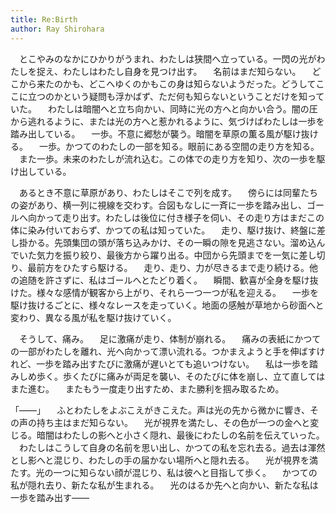 ```yaml
---
title: Re:Birth
author: Ray Shirohara
---
```


　とこやみのなかにひかりがうまれ、わたしは狭間へ立っている。一閃の光がわたしを捉え、わたしはわたし自身を見つけ出す。
　名前はまだ知らない。
　どこから来たのかも、どこへゆくのかもこの身は知らないようだった。どうしてここに立つのかという疑問も浮かばず、ただ何も知らないということだけを知っていた。
　わたしは暗闇へと立ち向かい、同時に光の方へと向かい合う。闇の圧から逃れるように、または光の方へと惹かれるように、気づけばわたしは一歩を踏み出している。
　一歩。不意に郷愁が襲う。暗闇を草原の薫る風が駆け抜ける。
　一歩。かつてのわたしの一部を知る。眼前にある空間の走り方を知る。
　また一歩。未来のわたしが流れ込む。この体での走り方を知り、次の一歩を駆け出している。

　あるとき不意に草原があり、わたしはそこで列を成す。
　傍らには同輩たちの姿があり、横一列に視線を交わす。合図もなしに一斉に一歩を踏み出し、ゴールへ向かって走り出す。わたしは後位に付き様子を伺い、その走り方はまだこの体に染み付いておらず、かつての私は知っていた。
　走り、駆け抜け、終盤に差し掛かる。先頭集団の頭が落ち込みかけ、その一瞬の隙を見逃さない。溜め込んでいた気力を振り絞り、最後方から躍り出る。中団から先頭までを一気に差し切り、最前方をひたすら駆ける。
　走り、走り、力が尽きるまで走り続ける。他の追随を許さずに、私はゴールへとたどり着く。
　瞬間、歓喜が全身を駆け抜けた。様々な感情が観客から上がり、それら一つ一つが私を迎える。
　一歩を駆け抜けるごとに、様々なレースを走っていく。地面の感触が草地から砂面へと変わり、異なる風が私を駆け抜けていく。

　そうして、痛み。
　足に激痛が走り、体制が崩れる。
　痛みの表紙にかつての一部がわたしを離れ、光へ向かって漂い流れる。つかまえようと手を伸ばすけれど、一歩を踏み出すたびに激痛が遅いとても追いつけない。
　私は一歩を踏みしめ歩く。歩くたびに痛みが両足を襲い、そのたびに体を崩し、立て直してはまた進む。
　またもう一度走り出すため、また勝利を掴み取るため。

「――」
　ふとわたしをよぶこえがきこえた。声は光の先から微かに響き、その声の持ち主はまだ知らない。
　光が視界を満たし、その色が一つの金へと変じる。暗闇はわたしの影へと小さく隠れ、最後にわたしの名前を伝えていった。
　わたしはこうして自身の名前を思い出し、かつての私を忘れ去る。過去は渾然とし影へと混じり、わたしの手の届かない場所へと隠れ去る。
　光が視界を満たす。光の一つに知らない顔が混じり、私は彼へと目指して歩く。
　かつての私が隠れ去り、新たな私が生まれる。
　光のはるか先へと向かい、新たな私は一歩を踏み出す――
